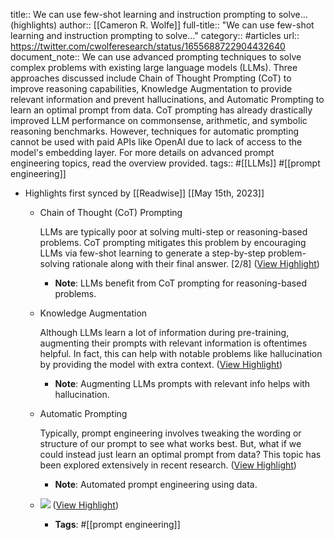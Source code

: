 title:: We can use few-shot learning and instruction prompting to solve... (highlights)
author:: [[Cameron R. Wolfe]]
full-title:: "We can use few-shot learning and instruction prompting to solve..."
category:: #articles
url:: https://twitter.com/cwolferesearch/status/1655688722904432640
document_note:: We can use advanced prompting techniques to solve complex problems with existing large language models (LLMs). Three approaches discussed include Chain of Thought Prompting (CoT) to improve reasoning capabilities, Knowledge Augmentation to provide relevant information and prevent hallucinations, and Automatic Prompting to learn an optimal prompt from data. CoT prompting has already drastically improved LLM performance on commonsense, arithmetic, and symbolic reasoning benchmarks. However, techniques for automatic prompting cannot be used with paid APIs like OpenAI due to lack of access to the model's embedding layer. For more details on advanced prompt engineering topics, read the overview provided.
tags:: #[[LLMs]] #[[prompt engineering]]

- Highlights first synced by [[Readwise]] [[May 15th, 2023]]
	- Chain of Thought (CoT) Prompting
	  
	  LLMs are typically poor at solving multi-step or reasoning-based problems. CoT prompting mitigates this problem by encouraging LLMs via few-shot learning to generate a step-by-step problem-solving rationale along with their final answer. [2/8] ([View Highlight](https://read.readwise.io/read/01h07rrem27v99m1nnjkm18958))
		- **Note**: LLMs benefit from CoT prompting for reasoning-based problems.
	- Knowledge Augmentation
	  
	  Although LLMs learn a lot of information during pre-training, augmenting their prompts with relevant information is oftentimes helpful. In fact, this can help with notable problems like hallucination by providing the model with extra context. ([View Highlight](https://read.readwise.io/read/01h07rrq6c4h3n96etv4q4qbtn))
		- **Note**: Augmenting LLMs prompts with relevant info helps with hallucination.
	- Automatic Prompting
	  
	  Typically, prompt engineering involves tweaking the wording or structure of our prompt to see what works best. But, what if we could instead just learn an optimal prompt from data? This topic has been explored extensively in recent research. ([View Highlight](https://read.readwise.io/read/01h07rsw91f1fthef6fc0mb904))
		- **Note**: Automated prompt engineering using data.
	- ![](https://pbs.twimg.com/media/FvovbFgXsAAM8Tz.jpg) ([View Highlight](https://read.readwise.io/read/01h07rtbanb1s2mzvxe93tye6r))
		- **Tags**: #[[prompt engineering]]